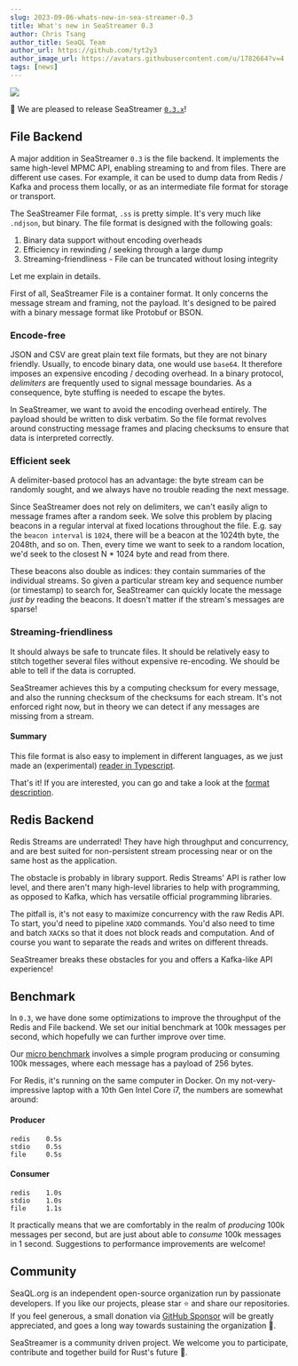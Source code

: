 ```yaml
---
slug: 2023-09-06-whats-new-in-sea-streamer-0.3
title: What's new in SeaStreamer 0.3
author: Chris Tsang
author_title: SeaQL Team
author_url: https://github.com/tyt2y3
author_image_url: https://avatars.githubusercontent.com/u/1782664?v=4
tags: [news]
---
```


<a href="https://www.sea-ql.org/SeaStreamer/"><img src="https://www.sea-ql.org/SeaStreamer/img/SeaStreamer%20banner.png" /></a>

🎉 We are pleased to release SeaStreamer [`0.3.x`](https://github.com/SeaQL/sea-streamer/releases/0.3.0)!

## File Backend

A major addition in SeaStreamer `0.3` is the file backend. It implements the same high-level MPMC API, enabling streaming to and from files. There are different use cases. For example, it can be used to dump data from Redis / Kafka and process them locally, or as an intermediate file format for storage or transport.

The SeaStreamer File format, `.ss` is pretty simple. It's very much like `.ndjson`, but binary. The file format is designed with the following goals:

1. Binary data support without encoding overheads
2. Efficiency in rewinding / seeking through a large dump
3. Streaming-friendliness - File can be truncated without losing integrity

Let me explain in details.

First of all, SeaStreamer File is a container format. It only concerns the message stream and framing, not the payload. It's designed to be paired with a binary message format like Protobuf or BSON.

### Encode-free

JSON and CSV are great plain text file formats, but they are not binary friendly. Usually, to encode binary data, one would use `base64`. It therefore imposes an expensive encoding / decoding overhead. In a binary protocol, *delimiters* are frequently used to signal message boundaries. As a consequence, byte stuffing is needed to escape the bytes.

In SeaStreamer, we want to avoid the encoding overhead entirely. The payload should be written to disk verbatim. So the file format revolves around constructing message frames and placing checksums to ensure that data is interpreted correctly.

### Efficient seek

A delimiter-based protocol has an advantage: the byte stream can be randomly sought, and we always have no trouble reading the next message.

Since SeaStreamer does not rely on delimiters, we can't easily align to message frames after a random seek. We solve this problem by placing beacons in a regular interval at fixed locations throughout the file. E.g. say the `beacon interval` is `1024`, there will be a beacon at the 1024th byte, the 2048th, and so on. Then, every time we want to seek to a random location, we'd seek to the closest N * 1024 byte and read from there.

These beacons also double as indices: they contain summaries of the individual streams. So given a particular stream key and sequence number (or timestamp) to search for, SeaStreamer can quickly locate the message *just by* reading the beacons. It doesn't matter if the stream's messages are sparse!

### Streaming-friendliness

It should always be safe to truncate files. It should be relatively easy to stitch together several files without expensive re-encoding. We should be able to tell if the data is corrupted.

SeaStreamer achieves this by a computing checksum for every message, and also the running checksum of the checksums for each stream. It's not enforced right now, but in theory we can detect if any messages are missing from a stream.

#### Summary

This file format is also easy to implement in different languages, as we just made an (experimental) [reader in Typescript](https://github.com/SeaQL/sea-streamer/tree/main/sea-streamer-file/sea-streamer-file-reader).

That's it! If you are interested, you can go and take a look at the [format description](https://docs.rs/sea-streamer-file/latest/sea_streamer_file/format/index.html).

## Redis Backend

Redis Streams are underrated! They have high throughput and concurrency, and are best suited for non-persistent stream processing near or on the same host as the application.

The obstacle is probably in library support. Redis Streams' API is rather low level, and there aren't many high-level libraries to help with programming, as opposed to Kafka, which has versatile official programming libraries.

The pitfall is, it's not easy to maximize concurrency with the raw Redis API. To start, you'd need to pipeline `XADD` commands. You'd also need to time and batch `XACK`s so that it does not block reads and computation. And of course you want to separate the reads and writes on different threads.

SeaStreamer breaks these obstacles for you and offers a Kafka-like API experience!

## Benchmark

In `0.3`, we have done some optimizations to improve the throughput of the Redis and File backend. We set our initial benchmark at 100k messages per second, which hopefully we can further improve over time.

Our [micro benchmark](https://github.com/SeaQL/sea-streamer/tree/main/benchmark) involves a simple program producing or consuming 100k messages, where each message has a payload of 256 bytes.

For Redis, it's running on the same computer in Docker. On my not-very-impressive laptop with a 10th Gen Intel Core i7, the numbers are somewhat around:

#### Producer

```
redis    0.5s
stdio    0.5s
file     0.5s
```

#### Consumer

```
redis    1.0s
stdio    1.0s
file     1.1s
```

It practically means that we are comfortably in the realm of *producing* 100k messages per second, but are just about able to *consume* 100k messages in 1 second. Suggestions to performance improvements are welcome!

## Community

SeaQL.org is an independent open-source organization run by passionate ️developers. If you like our projects, please star ⭐ and share our repositories. If you feel generous, a small donation via [GitHub Sponsor](https://github.com/sponsors/SeaQL) will be greatly appreciated, and goes a long way towards sustaining the organization 🚢.

SeaStreamer is a community driven project. We welcome you to participate, contribute and together build for Rust's future 🦀.
